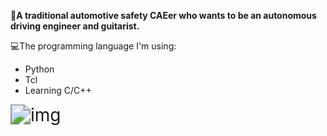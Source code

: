 🚗**A traditional automotive safety CAEer who wants to be an autonomous driving engineer and guitarist.**



💻The programming language I'm using:

 * Python
 * Tcl
 * Learning C/C++

<img src="https://dl4.weshineapp.com/gif/20220220/34990aa7e2bd450671f0d6b7d85d6a4d.gif?f=micro_" alt="img" style="zoom:200%;" />



<!---
haoytchn/haoytchn is a ✨ special ✨ repository because its `README.md` (this file) appears on your GitHub profile.
You can click the Preview link to take a look at your changes.
--->
